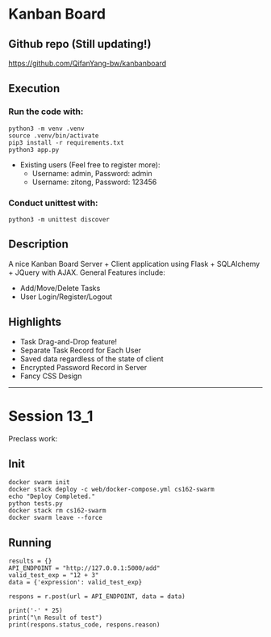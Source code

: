# Kanban Board

## Github repo (Still updating!)

https://github.com/QifanYang-bw/kanbanboard

## Execution

### Run the code with:
```
python3 -m venv .venv
source .venv/bin/activate
pip3 install -r requirements.txt
python3 app.py
```
* Existing users (Feel free to register more):
  * Username: admin, Password: admin
  * Username: zitong, Password: 123456

### Conduct unittest with:
```
python3 -m unittest discover
```

## Description

A nice Kanban Board Server + Client application using Flask + SQLAlchemy + JQuery with AJAX. General Features include:

- Add/Move/Delete Tasks
- User Login/Register/Logout 

## Highlights

- Task Drag-and-Drop feature!
- Separate Task Record for Each User
- Saved data regardless of the state of client
- Encrypted Password Record in Server
- Fancy CSS Design

---

# Session 13_1

Preclass work:

## Init
```
docker swarm init
docker stack deploy -c web/docker-compose.yml cs162-swarm
echo "Deploy Completed."
python tests.py
docker stack rm cs162-swarm
docker swarm leave --force
```
## Running
```
results = {}
API_ENDPOINT = "http://127.0.0.1:5000/add"
valid_test_exp = "12 + 3"
data = {'expression': valid_test_exp}

respons = r.post(url = API_ENDPOINT, data = data)

print('-' * 25)
print("\n Result of test")
print(respons.status_code, respons.reason)
```

